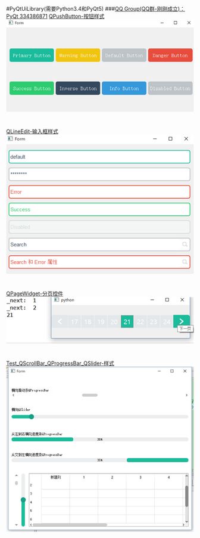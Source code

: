#PyQtUiLibrary(需要Python3.4和PyQt5)
###[QQ Group(QQ群-刚刚成立)：PyQt 334386871](http://shang.qq.com/wpa/qunwpa?idkey=32c97f52f285586aa17f8216de36a02ff2dc4f83d5e988c0bacb8227a27ed6f3 "PyQt 334386871")
[QPushButton-按钮样式](https://github.com/892768447/PyQtUiLibrary/blob/master/Screenshot/Test_QPushButton.jpg "QPushButton-按钮样式")
![1](https://github.com/892768447/PyQtUiLibrary/blob/master/Screenshot/Test_QPushButton.jpg)
#
[QLineEdit-输入框样式](https://github.com/892768447/PyQtUiLibrary/blob/master/Screenshot/Test_QLineEdit.jpg "QLineEdit-输入框样式")
![2](https://github.com/892768447/PyQtUiLibrary/blob/master/Screenshot/Test_QLineEdit.jpg)
#
[QPageWidget-分页控件](https://github.com/892768447/PyQtUiLibrary/blob/master/Screenshot/Test_QPageWidget.jpg "QPageWidget-分页控件")
![3](https://github.com/892768447/PyQtUiLibrary/blob/master/Screenshot/Test_QPageWidget.jpg)
#
[Test_QScrollBar_QProgressBar_QSlider-样式](https://github.com/892768447/PyQtUiLibrary/blob/master/Screenshot/Test_QScrollBar_QProgressBar_QSlider.jpg "Test_QScrollBar_QProgressBar_QSlider-样式")
![4](https://github.com/892768447/PyQtUiLibrary/blob/master/Screenshot/Test_QScrollBar_QProgressBar_QSlider.jpg)
